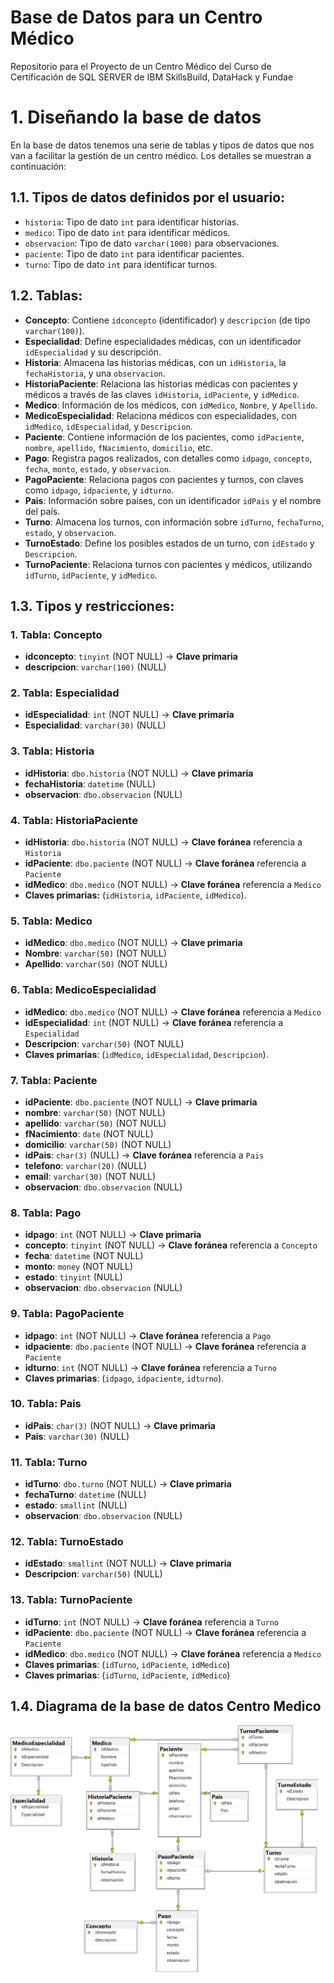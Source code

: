 # Base de Datos para un Centro Médico
Repositorio para el Proyecto de un Centro Médico del Curso de Certificación de SQL SERVER de IBM SkillsBuild, DataHack y Fundae
# 1. Diseñando la base de datos
En la base de datos tenemos una serie de tablas y tipos de datos que nos van a facilitar la gestión de un centro médico. Los detalles se muestran a continuación:
## 1.1. **Tipos de datos definidos por el usuario**:
   - `historia`: Tipo de dato `int` para identificar historias.
   - `medico`: Tipo de dato `int` para identificar médicos.
   - `observacion`: Tipo de dato `varchar(1000)` para observaciones.
   - `paciente`: Tipo de dato `int` para identificar pacientes.
   - `turno`: Tipo de dato `int` para identificar turnos.
## 1.2. **Tablas**:
   - **Concepto**: Contiene `idconcepto` (identificador) y `descripcion` (de tipo `varchar(100)`).
   - **Especialidad**: Define especialidades médicas, con un identificador `idEspecialidad` y su descripción.
   - **Historia**: Almacena las historias médicas, con un `idHistoria`, la `fechaHistoria`, y una `observacion`.
   - **HistoriaPaciente**: Relaciona las historias médicas con pacientes y médicos a través de las claves `idHistoria`, `idPaciente`, y `idMedico`.
   - **Medico**: Información de los médicos, con `idMedico`, `Nombre`, y `Apellido`.
   - **MedicoEspecialidad**: Relaciona médicos con especialidades, con `idMedico`, `idEspecialidad`, y `Descripcion`.
   - **Paciente**: Contiene información de los pacientes, como `idPaciente`, `nombre`, `apellido`, `fNacimiento`, `domicilio`, etc.
   - **Pago**: Registra pagos realizados, con detalles como `idpago`, `concepto`, `fecha`, `monto`, `estado`, y `observacion`.
   - **PagoPaciente**: Relaciona pagos con pacientes y turnos, con claves como `idpago`, `idpaciente`, y `idturno`.
   - **Pais**: Información sobre países, con un identificador `idPais` y el nombre del país.
   - **Turno**: Almacena los turnos, con información sobre `idTurno`, `fechaTurno`, `estado`, y `observacion`.
   - **TurnoEstado**: Define los posibles estados de un turno, con `idEstado` y `Descripcion`.
   - **TurnoPaciente**: Relaciona turnos con pacientes y médicos, utilizando `idTurno`, `idPaciente`, y `idMedico`.
## 1.3. **Tipos y restricciones**:
### **1. Tabla: Concepto**
- **idconcepto**: `tinyint` (NOT NULL) → **Clave primaria**
- **descripcion**: `varchar(100)` (NULL)

### **2. Tabla: Especialidad**
- **idEspecialidad**: `int` (NOT NULL) → **Clave primaria**
- **Especialidad**: `varchar(30)` (NULL)

### **3. Tabla: Historia**
- **idHistoria**: `dbo.historia` (NOT NULL) → **Clave primaria**
- **fechaHistoria**: `datetime` (NULL)
- **observacion**: `dbo.observacion` (NULL)

### **4. Tabla: HistoriaPaciente**
- **idHistoria**: `dbo.historia` (NOT NULL) → **Clave foránea** referencia a `Historia`
- **idPaciente**: `dbo.paciente` (NOT NULL) → **Clave foránea** referencia a `Paciente`
- **idMedico**: `dbo.medico` (NOT NULL) → **Clave foránea** referencia a `Medico`
- **Claves primarias:** (`idHistoria`, `idPaciente`, `idMedico`).

### **5. Tabla: Medico**
- **idMedico**: `dbo.medico` (NOT NULL) → **Clave primaria**
- **Nombre**: `varchar(50)` (NOT NULL)
- **Apellido**: `varchar(50)` (NOT NULL)

### **6. Tabla: MedicoEspecialidad**
- **idMedico**: `dbo.medico` (NOT NULL) → **Clave foránea** referencia a `Medico`
- **idEspecialidad**: `int` (NOT NULL) → **Clave foránea** referencia a `Especialidad`
- **Descripcion**: `varchar(50)` (NOT NULL)
- **Claves primarias**: (`idMedico`, `idEspecialidad`, `Descripcion`).

### **7. Tabla: Paciente**
- **idPaciente**: `dbo.paciente` (NOT NULL) → **Clave primaria**
- **nombre**: `varchar(50)` (NOT NULL)
- **apellido**: `varchar(50)` (NOT NULL)
- **fNacimiento**: `date` (NOT NULL)
- **domicilio**: `varchar(50)` (NOT NULL)
- **idPais**: `char(3)` (NULL) → **Clave foránea** referencia a `Pais`
- **telefono**: `varchar(20)` (NULL)
- **email**: `varchar(30)` (NOT NULL)
- **observacion**: `dbo.observacion` (NULL)

### **8. Tabla: Pago**
- **idpago**: `int` (NOT NULL) → **Clave primaria**
- **concepto**: `tinyint` (NOT NULL) → **Clave foránea** referencia a `Concepto`
- **fecha**: `datetime` (NOT NULL)
- **monto**: `money` (NOT NULL)
- **estado**: `tinyint` (NULL)
- **observacion**: `dbo.observacion` (NULL)

### **9. Tabla: PagoPaciente**
- **idpago**: `int` (NOT NULL) → **Clave foránea** referencia a `Pago`
- **idpaciente**: `dbo.paciente` (NOT NULL) → **Clave foránea** referencia a `Paciente`
- **idturno**: `int` (NOT NULL) → **Clave foránea** referencia a `Turno`
- **Claves primarias**: (`idpago`, `idpaciente`, `idturno`).
  
### **10. Tabla: Pais**
- **idPais**: `char(3)` (NOT NULL) → **Clave primaria**
- **Pais**: `varchar(30)` (NULL)

### **11. Tabla: Turno**
- **idTurno**: `dbo.turno` (NOT NULL) → **Clave primaria**
- **fechaTurno**: `datetime` (NULL)
- **estado**: `smallint` (NULL)
- **observacion**: `dbo.observacion` (NULL)

### **12. Tabla: TurnoEstado**
- **idEstado**: `smallint` (NOT NULL) → **Clave primaria**
- **Descripcion**: `varchar(50)` (NULL)

### **13. Tabla: TurnoPaciente**
- **idTurno**: `int` (NOT NULL) → **Clave foránea** referencia a `Turno`
- **idPaciente**: `dbo.paciente` (NOT NULL) → **Clave foránea** referencia a `Paciente`
- **idMedico**: `dbo.medico` (NOT NULL) → **Clave foránea** referencia a `Medico`
- **Claves primarias**: (`idTurno`, `idPaciente`, `idMedico`)
- **Claves primarias**: (`idTurno`, `idPaciente`, `idMedico`)

## 1.4. **Diagrama de la base de datos Centro Medico**
![Diagrama de la base de datos](images/CentroMedico.png)
